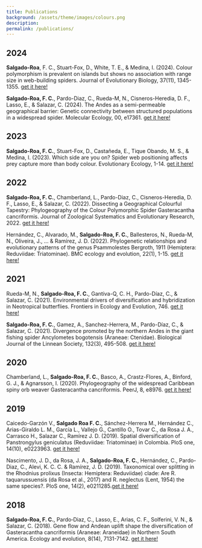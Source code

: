 ```yaml
---
title: Publications
background: /assets/theme/images/colours.png
description: 
permalink: /publications/
---
```


## 2024
**Salgado-Roa**, F. C., Stuart-Fox, D., White, T. E., & Medina, I. (2024). Colour polymorphism is prevalent on islands but shows no association with range size in web-building spiders. Journal of Evolutionary Biology, 37(11), 1345-1355. [get it here!](https://academic.oup.com/jeb/article/37/11/1345/7760018) 

**Salgado-Roa, F. C.**, Pardo-Diaz, C., Rueda-M, N., Cisneros-Heredia, D. F., Lasso, E., & Salazar, C. (2024). The Andes as a semi-permeable geographical barrier: Genetic connectivity between structured populations in a widespread spider. Molecular Ecology, 00, e17361. [get it here!](https://onlinelibrary.wiley.com/doi/pdfdirect/10.1111/mec.17361) 

## 2023
**Salgado-Roa, F. C.**, Stuart-Fox, D., Castañeda, E., Tique Obando, M. S., & Medina, I. (2023). Which side are you on? Spider web positioning affects prey capture more than body colour. Evolutionary Ecology, 1-14. [get it here!](https://link.springer.com/article/10.1007/s10682-023-10244-6)

## 2022
**Salgado-Roa, F. C.**, Chamberland, L., Pardo-Diaz, C., Cisneros-Heredia, D. F., Lasso, E., & Salazar, C. (2022). Dissecting a Geographical Colourful Tapestry: Phylogeography of the Colour Polymorphic Spider Gasteracantha cancriformis. Journal of Zoological Systematics and Evolutionary Research, 2022. [get it here!](https://www.hindawi.com/journals/jzs/2022/8112945/)

Hernández, C., Alvarado, M., **Salgado-Roa, F. C.**, Ballesteros, N., Rueda-M, N., Oliveira, J., ... & Ramírez, J. D. (2022). Phylogenetic relationships and evolutionary patterns of the genus Psammolestes Bergroth, 1911 (Hemiptera: Reduviidae: Triatominae). BMC ecology and evolution, 22(1), 1-15. [get it here!](https://link.springer.com/content/pdf/10.1186/s12862-022-01987-x.pdf)

## 2021
Rueda-M, N., **Salgado-Roa, F. C.**, Gantiva-Q, C. H., Pardo-Díaz, C., & Salazar, C. (2021). Environmental drivers of diversification and hybridization in Neotropical butterflies. Frontiers in Ecology and Evolution, 746. [get it here!](https://www.frontiersin.org/articles/10.3389/fevo.2021.750703/full)

**Salgado-Roa, F. C.**, Gamez, A., Sanchez-Herrera, M., Pardo-Díaz, C., & Salazar, C. (2021). Divergence promoted by the northern Andes in the giant fishing spider Ancylometes bogotensis (Araneae: Ctenidae). Biological Journal of the Linnean Society, 132(3), 495-508. [get it here!](https://academic.oup.com/biolinnean/article/132/3/495/6105041?login=true)

## 2020
Chamberland, L., **Salgado-Roa, F. C.**, Basco, A., Crastz-Flores, A., Binford, G. J., & Agnarsson, I. (2020). Phylogeography of the widespread Caribbean spiny orb weaver Gasteracantha cancriformis. PeerJ, 8, e8976. [get it here!](https://peerj.com/articles/8976/)

## 2019
Caicedo-Garzón V., **Salgado Roa F. C.**, Sánchez-Herrera M., Hernández C., Arias-Giraldo L. M., García L., Vallejo G., Cantillo O., Tovar C., da Rosa J. A., Carrasco H., Salazar C., Ramírez J. D. (2019). Spatial diversification of Panstrongylus geniculatus (Reduviidae: Triatominae) in Colombia. PloS one, 14(10), e0223963. [get it here!](https://journals.plos.org/plosone/article?id=10.1371/journal.pone.0223963)

Nascimento, J. D., da Rosa, J. A., **Salgado-Roa, F. C.**, Hernández, C., Pardo-Diaz, C., Alevi, K. C. C. & Ramírez, J. D. (2019). Taxonomical over splitting in the Rhodnius prolixus (Insecta: Hemiptera: Reduviidae) clade: Are R. taquarussuensis (da Rosa et al., 2017) and R. neglectus (Lent, 1954) the same species?. PloS one, 14(2), e0211285.[get it here!](https://journals.plos.org/plosone/article?id=10.1371/journal.pone.0211285) 

## 2018
**Salgado‐Roa, F. C.**, Pardo‐Diaz, C., Lasso, E., Arias, C. F., Solferini, V. N., & Salazar, C. (2018). Gene flow and Andean uplift shape the diversification of Gasteracantha cancriformis (Araneae: Araneidae) in Northern South America. Ecology and evolution, 8(14), 7131-7142. [get it here!](https://onlinelibrary.wiley.com/doi/pdf/10.1002/ece3.4237)

